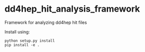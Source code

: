 # dd4hep_hit_analysis_framework
Framework for analyzing dd4hep hit files


Install using:

```
python setup.py install
pip install -e .

```
